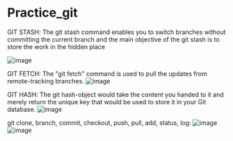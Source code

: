 # Practice_git

GIT STASH:
The git stash command enables you to switch branches without committing the current branch and the main objective of the git stash is to store the work in the hidden place

![image](https://user-images.githubusercontent.com/96039625/145957093-669db24e-c8ab-4c53-bc01-2b0ec891bc62.png)

GIT FETCH:
The "git fetch" command is used to pull the updates from remote-tracking branches.
![image](https://user-images.githubusercontent.com/96039625/145957664-5fa74b19-28a4-4577-9c87-8a96a47546d7.png)

GIT HASH:
The git hash-object would take the content you handed to it and merely return the unique key that would be used to store it in your Git database.
![image](https://user-images.githubusercontent.com/96039625/145958758-364dda9a-71b7-4565-abac-87de86f75eaf.png)

git clone, branch, commit, checkout, push, pull, add, status, log:
![image](https://user-images.githubusercontent.com/96039625/145959304-70a01343-e4ea-45cb-a976-e7da805872f4.png)
![image](https://user-images.githubusercontent.com/96039625/145959420-4748f760-ceeb-44b0-9101-0b5f8edec4d7.png)



